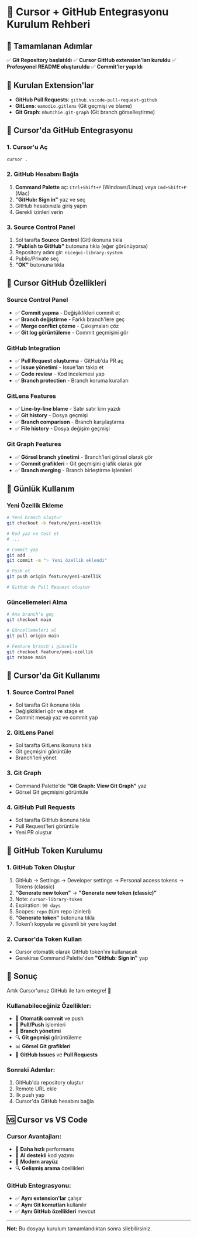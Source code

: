 # 🚀 Cursor + GitHub Entegrasyonu Kurulum Rehberi

## 🎯 Tamamlanan Adımlar

✅ **Git Repository başlatıldı**
✅ **Cursor GitHub extension'ları kuruldu**
✅ **Profesyonel README oluşturuldu**
✅ **Commit'ler yapıldı**

## 🔧 Kurulan Extension'lar

- **GitHub Pull Requests**: `github.vscode-pull-request-github`
- **GitLens**: `eamodio.gitlens` (Git geçmişi ve blame)
- **Git Graph**: `mhutchie.git-graph` (Git branch görselleştirme)

## 🚀 Cursor'da GitHub Entegrasyonu

### 1. Cursor'u Aç
```bash
cursor .
```

### 2. GitHub Hesabını Bağla
1. **Command Palette** aç: `Ctrl+Shift+P` (Windows/Linux) veya `Cmd+Shift+P` (Mac)
2. **"GitHub: Sign in"** yaz ve seç
3. GitHub hesabınızla giriş yapın
4. Gerekli izinleri verin

### 3. Source Control Panel
1. Sol tarafta **Source Control** (Git) ikonuna tıkla
2. **"Publish to GitHub"** butonuna tıkla (eğer görünüyorsa)
3. Repository adını gir: `nicegui-library-system`
4. Public/Private seç
5. **"OK"** butonuna tıkla

## 🎨 Cursor GitHub Özellikleri

### Source Control Panel
- ✅ **Commit yapma** - Değişiklikleri commit et
- ✅ **Branch değiştirme** - Farklı branch'lere geç
- ✅ **Merge conflict çözme** - Çakışmaları çöz
- ✅ **Git log görüntüleme** - Commit geçmişini gör

### GitHub Integration
- ✅ **Pull Request oluşturma** - GitHub'da PR aç
- ✅ **Issue yönetimi** - Issue'ları takip et
- ✅ **Code review** - Kod incelemesi yap
- ✅ **Branch protection** - Branch koruma kuralları

### GitLens Features
- ✅ **Line-by-line blame** - Satır satır kim yazdı
- ✅ **Git history** - Dosya geçmişi
- ✅ **Branch comparison** - Branch karşılaştırma
- ✅ **File history** - Dosya değişim geçmişi

### Git Graph Features
- ✅ **Görsel branch yönetimi** - Branch'leri görsel olarak gör
- ✅ **Commit grafikleri** - Git geçmişini grafik olarak gör
- ✅ **Branch merging** - Branch birleştirme işlemleri

## 🔄 Günlük Kullanım

### Yeni Özellik Ekleme
```bash
# Yeni branch oluştur
git checkout -b feature/yeni-ozellik

# Kod yaz ve test et
# ...

# Commit yap
git add .
git commit -m "✨ Yeni özellik eklendi"

# Push et
git push origin feature/yeni-ozellik

# GitHub'da Pull Request oluştur
```

### Güncellemeleri Alma
```bash
# Ana branch'e geç
git checkout main

# Güncellemeleri al
git pull origin main

# Feature branch'i güncelle
git checkout feature/yeni-ozellik
git rebase main
```

## 🎯 Cursor'da Git Kullanımı

### 1. Source Control Panel
- Sol tarafta Git ikonuna tıkla
- Değişiklikleri gör ve stage et
- Commit mesajı yaz ve commit yap

### 2. GitLens Panel
- Sol tarafta GitLens ikonuna tıkla
- Git geçmişini görüntüle
- Branch'leri yönet

### 3. Git Graph
- Command Palette'de **"Git Graph: View Git Graph"** yaz
- Görsel Git geçmişini görüntüle

### 4. GitHub Pull Requests
- Sol tarafta GitHub ikonuna tıkla
- Pull Request'leri görüntüle
- Yeni PR oluştur

## 🔐 GitHub Token Kurulumu

### 1. GitHub Token Oluştur
1. GitHub → Settings → Developer settings → Personal access tokens → Tokens (classic)
2. **"Generate new token"** → **"Generate new token (classic)"**
3. Note: `cursor-library-token`
4. Expiration: `90 days`
5. Scopes: `repo` (tüm repo izinleri)
6. **"Generate token"** butonuna tıkla
7. Token'ı kopyala ve güvenli bir yere kaydet

### 2. Cursor'da Token Kullan
- Cursor otomatik olarak GitHub token'ını kullanacak
- Gerekirse Command Palette'den **"GitHub: Sign in"** yap

## 🎯 Sonuç

Artık Cursor'unuz GitHub ile tam entegre! 🎉

### Kullanabileceğiniz Özellikler:
- 📝 **Otomatik commit** ve push
- 🔄 **Pull/Push** işlemleri
- 🌿 **Branch yönetimi**
- 🔍 **Git geçmişi** görüntüleme
- 📊 **Görsel Git grafikleri**
- 🔗 **GitHub Issues** ve **Pull Requests**

### Sonraki Adımlar:
1. GitHub'da repository oluştur
2. Remote URL ekle
3. İlk push yap
4. Cursor'da GitHub hesabını bağla

## 🆚 Cursor vs VS Code

### Cursor Avantajları:
- 🚀 **Daha hızlı** performans
- 🤖 **AI destekli** kod yazımı
- 🎨 **Modern arayüz**
- 🔍 **Gelişmiş arama** özellikleri

### GitHub Entegrasyonu:
- ✅ **Aynı extension'lar** çalışır
- ✅ **Aynı Git komutları** kullanılır
- ✅ **Aynı GitHub özellikleri** mevcut

---

**Not:** Bu dosyayı kurulum tamamlandıktan sonra silebilirsiniz.
